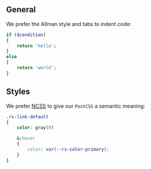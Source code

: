 General
-------

We prefer the Allman style and tabs to indent code:

```php
if ($condition)
{
	return 'hello';
}
else
{
	return 'world';
}
```


Styles
------

We prefer [NCSS](https://ncss.io) to give our `PostCSS` a semantic meaning:

```css
.rs-link-default
{
	color: gray(0)

	&:hover
	{
		color: var(--rs-color-primary);
	}
}
```
